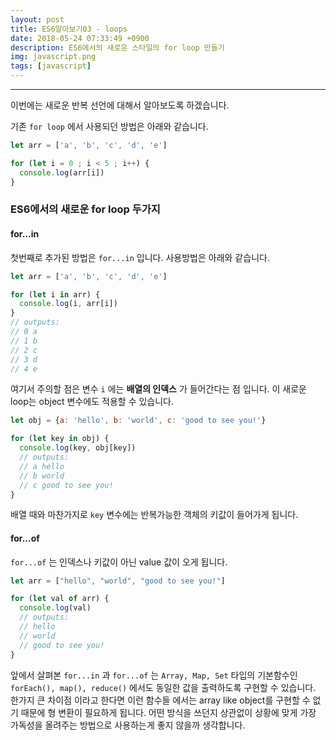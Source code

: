 ```yaml
---
layout: post
title: ES6알아보기03 - loops
date: 2018-05-24 07:33:49 +0900
description: ES6에서의 새로운 스타일의 for loop 만들기
img: javascript.png
tags: [javascript]
---
```

------------------------------------------------
이번에는 새로운 반복 선언에 대해서 알아보도록 하겠습니다.

기존 `for loop` 에서 사용되던 방법은 아래와 같습니다. 

```javascript
let arr = ['a', 'b', 'c', 'd', 'e']

for (let i = 0 ; i < 5 ; i++) {
  console.log(arr[i])
}
```

### ES6에서의 새로운 for loop 두가지

#### for...in
첫번째로 추가된 방법은 `for...in` 입니다. 사용방법은 아래와 같습니다.
```javascript
let arr = ['a', 'b', 'c', 'd', 'e']

for (let i in arr) {
  console.log(i, arr[i])
}
// outputs:
// 0 a
// 1 b
// 2 c
// 3 d
// 4 e
```

여기서 주의할 점은 변수 `i` 에는 **배열의 인덱스** 가 들어간다는 점 입니다.
이 새로운 loop는 object 변수에도 적용할 수 있습니다.

```javascript
let obj = {a: 'hello', b: 'world', c: 'good to see you!'}

for (let key in obj) {
  console.log(key, obj[key])
  // outputs:
  // a hello
  // b world
  // c good to see you!
}
```
배열 때와 마찬가지로 `key` 변수에는 반복가능한 객체의 키값이 들어가게 됩니다.

#### for...of

`for...of` 는 인덱스나 키값이 아닌 value 값이 오게 됩니다.

```javascript
let arr = ["hello", "world", "good to see you!"]

for (let val of arr) {
  console.log(val)
  // outputs:
  // hello
  // world
  // good to see you!
}
```

앞에서 살펴본 `for...in` 과 `for...of` 는 `Array, Map, Set` 타입의 기본함수인 `forEach(), map(), reduce()` 에서도 동일한 값을 출력하도록 구현할 수 있습니다. 한가지 큰 차이점 이라고 한다면 이런 함수들 에서는 array like object를 구현할 수 없기 때문에 형 변환이 필요하게 됩니다. 어떤 방식을 쓰던지 상관없이 상황에 맞게 가장 가독성을 올려주는 방법으로 사용하는게 좋지 않을까 생각합니다.